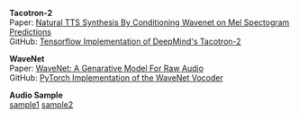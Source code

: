 **Tacotron-2**  
Paper:   [Natural TTS Synthesis By Conditioning Wavenet on Mel Spectogram Predictions](https://arxiv.org/pdf/1712.05884.pdf)  
GitHub: [Tensorflow Implementation of DeepMind's Tacotron-2](https://github.com/Rayhane-mamah/Tacotron-2)  

**WaveNet**  
Paper:   [WaveNet: A Genarative Model For Raw Audio](https://arxiv.org/pdf/1609.03499.pdf)  
GitHub: [PyTorch Implementation of the WaveNet Vocoder](https://github.com/r9y9/wavenet_vocoder)  

**Audio Sample**  
[sample1](chkwon19.github.io/Tacotron2_WaveNet/synth12.wav)	[sample2](chkwon19.github.io/Tacotron2_WaveNet/synth14.wav)  


